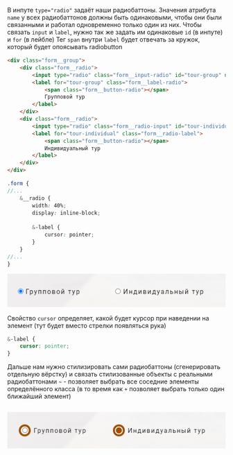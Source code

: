 
В инпуте `type="radio"` задаёт наши радиобаттоны. Значения атрибута `name` у всех радиобаттонов должны быть одинаковыми, чтобы они были связанными и работал одновременно только один из них. Чтобы связать `input` и `label`, нужно так же задать им одинаковые `id` (в инпуте) и `for` (в лейбле)
Тег `span` внутри `label` будет отвечать за кружок, который будет опоясывать radiobutton

```HTML
<div class="form__group">
	<div class="form__radio">
		<input type="radio" class="form__input-radio" id="tour-group" name="radio-tours">
		<label for="tour-group" class="form__label-radio">
			<span class="form__button-radio"></span>
			Групповой тур
		</label>
	</div>
	<div class="form__radio">
		<input type="radio" class="form__radio-input" id="tour-individual" name="radio-tours">
        <label for="tour-individual" class="form__radio-label">
			<span class="form__button-radio"></span> 
			Индивидуальный тур
		</label>
	</div>
</div>
```
```SCSS
.form {
//...
	&__radio {
        width: 40%;
        display: inline-block;

        &-label {
            cursor: pointer;
        }
    }
//...
}

```
![](_png/Pasted%20image%2020221015125637.png)

Свойство `cursor` определяет, какой будет курсор при наведении на элемент (тут будет вместо стрелки появляться рука) 

```SCSS
&-label {
	cursor: pointer;
}
```

Дальше нам нужно стилизировать сами радиобаттоны (сгенерировать отдельную вёрстку) и связать стилизованные объекты с реальными радиобаттонами
`~` - позволяет выбрать все соседние элементы определённого класса (в то время как `+` позволяет выбрать только один ближайший элемент)

```SCSS

```
![](_png/Pasted%20image%2020221015133000.png)





